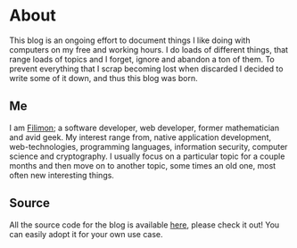 # About

This blog is an ongoing effort to document things I like doing with computers on my free and working hours. I do loads of different things, 
that range loads of topics and I forget, ignore and abandon a ton of them. To prevent everything that I scrap becoming lost when discarded I
decided to write some of it down, and thus this blog was born.

## Me

I am [Filimon](https://github.com/filimon-danopoulos/); a software developer, web developer, former mathematician and avid geek. My interest range from, native application development, web-technologies,
programming languages, information security, computer science and cryptography. I usually focus on a particular topic for a couple months and then move on to 
another topic, some times an old one, most often new interesting things.

## Source

All the source code for the blog is available [here](https://github.com/filimon-danopoulos/filimon-danopoulos.github.io), please check it out!
You can easily adopt it for your own use case.
